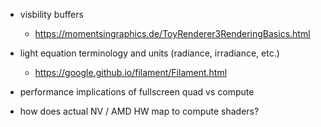 - visbility buffers
  - https://momentsingraphics.de/ToyRenderer3RenderingBasics.html

- light equation terminology and units (radiance, irradiance, etc.)
  - https://google.github.io/filament/Filament.html

- performance implications of fullscreen quad vs compute
- how does actual NV / AMD HW map to compute shaders?
